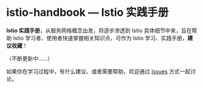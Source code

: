 # istio-handbook — Istio 实践手册

**Istio 实践手册**，从服务网格概念出发，将逐步渗透到 Istio 具体细节中来，旨在帮助 Istio 学习者、使用者快速掌握相关知识点，可作为 Istio 学习、实践手册，**建议收藏**！

（不断更新中……）

如果你在学习过程中，有什么建议、或者需要帮助，欢迎通过 [Issues](https://github.com/xcbeyond/istio-handbook/issues) 方式一起讨论。
